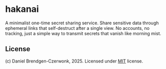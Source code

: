# hakanai
A minimalist one-time secret sharing service. Share sensitive data through ephemeral links that self-destruct after a single view. No accounts, no tracking, just a simple way to transmit secrets that vanish like morning mist.

## License
(c) Daniel Brendgen-Czerwonk, 2025. Licensed under [MIT](LICENSE) license.

